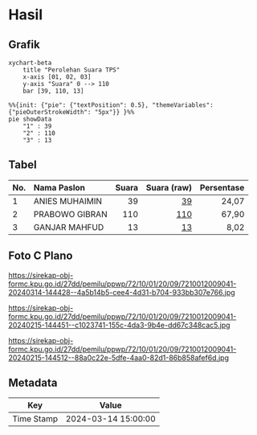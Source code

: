 # Hasil

## Grafik

```mermaid
xychart-beta
    title "Perolehan Suara TPS"
    x-axis [01, 02, 03]
    y-axis "Suara" 0 --> 110
    bar [39, 110, 13]
```

```mermaid
%%{init: {"pie": {"textPosition": 0.5}, "themeVariables": {"pieOuterStrokeWidth": "5px"}} }%%
pie showData
    "1" : 39
    "2" : 110
    "3" : 13
```

## Tabel

| No. | Nama Paslon    | Suara | Suara (raw) | Persentase |
|:--- |:-------------- | -----:| -----------:| ----------:|
| 1   | ANIES MUHAIMIN | 39    | [39][p-1]   | 24,07      |
| 2   | PRABOWO GIBRAN | 110   | [110][p-2]  | 67,90      |
| 3   | GANJAR MAHFUD  | 13    | [13][p-3]   | 8,02       |


[p-1]: https://github.com/gigit-pemilu/pemilu-2024-72-sulawesi-tengah/blob/main/pilpres/hitung-suara/sub/72-sulawesi-tengah/sub/10-sigi/sub/01-sigi-biromaru/sub/2009-kalukubula/sub/041-tps/sub/paslon-1.txt
[p-2]: https://github.com/gigit-pemilu/pemilu-2024-72-sulawesi-tengah/blob/main/pilpres/hitung-suara/sub/72-sulawesi-tengah/sub/10-sigi/sub/01-sigi-biromaru/sub/2009-kalukubula/sub/041-tps/sub/paslon-2.txt
[p-3]: https://github.com/gigit-pemilu/pemilu-2024-72-sulawesi-tengah/blob/main/pilpres/hitung-suara/sub/72-sulawesi-tengah/sub/10-sigi/sub/01-sigi-biromaru/sub/2009-kalukubula/sub/041-tps/sub/paslon-3.txt

## Foto C Plano

https://sirekap-obj-formc.kpu.go.id/27dd/pemilu/ppwp/72/10/01/20/09/7210012009041-20240314-144428--4a5b14b5-cee4-4d31-b704-933bb307e766.jpg

https://sirekap-obj-formc.kpu.go.id/27dd/pemilu/ppwp/72/10/01/20/09/7210012009041-20240215-144451--c1023741-155c-4da3-9b4e-dd67c348cac5.jpg

https://sirekap-obj-formc.kpu.go.id/27dd/pemilu/ppwp/72/10/01/20/09/7210012009041-20240215-144512--88a0c22e-5dfe-4aa0-82d1-86b858afef6d.jpg


## Metadata

| Key        | Value               |
| ---------- | ------------------- |
| Time Stamp | 2024-03-14 15:00:00 |



